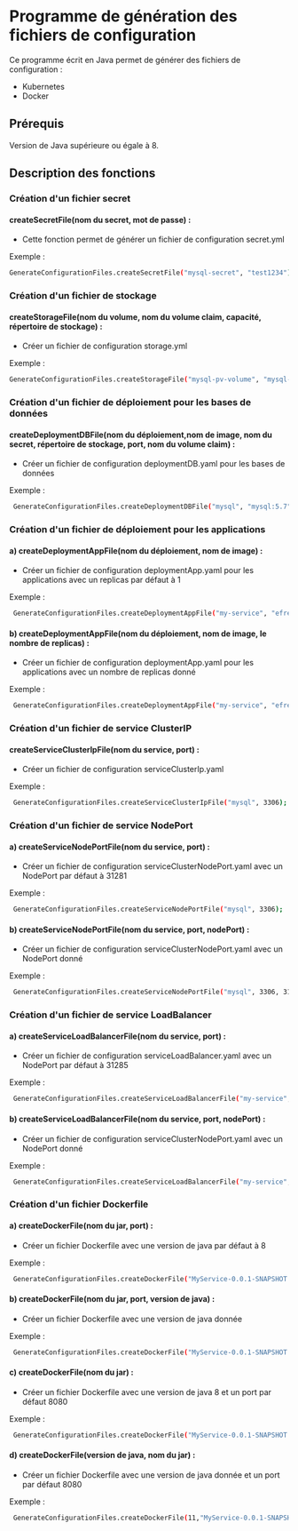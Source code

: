 # Programme de génération des fichiers de configuration

Ce programme écrit en Java permet de générer des fichiers de configuration :
- Kubernetes 
- Docker

## Prérequis
Version de Java supérieure ou égale à 8.

## Description des fonctions 

### Création d'un fichier secret
 #### createSecretFile(nom du secret, mot de passe) : 
- Cette fonction permet de générer un fichier de configuration secret.yml
 
 Exemple : 
 
 ```bash
 GenerateConfigurationFiles.createSecretFile("mysql-secret", "test1234");
 ```
    

 
### Création d'un fichier de stockage
 #### createStorageFile(nom du volume, nom du volume claim, capacité, répertoire de stockage) : 
 - Créer un fichier de configuration storage.yml

  Exemple :
 ```bash
 GenerateConfigurationFiles.createStorageFile("mysql-pv-volume", "mysql-pv-claim", "20Gi", "/mnt/data");
 ```


### Création d'un fichier de déploiement pour les bases de données
 #### createDeploymentDBFile(nom du déploiement,nom de image, nom du secret, répertoire de stockage, port, nom du volume claim) : 
 - Créer un fichier de configuration deploymentDB.yaml pour les bases de données

 Exemple :
```bash
 GenerateConfigurationFiles.createDeploymentDBFile("mysql", "mysql:5.7", "mysql-secret", "/var/lib/mysql", 3306, "mysql-pv-claim");
 ```

  
### Création d'un fichier de déploiement pour les applications
 #### a) createDeploymentAppFile(nom du déploiement, nom de image) : 
 - Créer un fichier de configuration deploymentApp.yaml pour les applications avec un replicas par défaut à 1
     
 Exemple :
 
```bash
 GenerateConfigurationFiles.createDeploymentAppFile("my-service", "efrei/my-service:latest");
 ```    
 
#### b) createDeploymentAppFile(nom du déploiement, nom de image, le nombre de replicas) : 
 - Créer un fichier de configuration deploymentApp.yaml pour les applications avec un nombre de replicas donné

 Exemple :
```bash
 GenerateConfigurationFiles.createDeploymentAppFile("my-service", "efrei/my-service:latest", 2);	
```    
### Création d'un fichier de service ClusterIP 
 #### createServiceClusterIpFile(nom du service, port) : 
 - Créer un fichier de configuration serviceClusterIp.yaml 

 Exemple :
```bash
 GenerateConfigurationFiles.createServiceClusterIpFile("mysql", 3306);
```    
      
### Création d'un fichier de service NodePort
 #### a) createServiceNodePortFile(nom du service, port) : 
 - Créer un fichier de configuration serviceClusterNodePort.yaml avec un NodePort par défaut à 31281

 Exemple :
```bash
 GenerateConfigurationFiles.createServiceNodePortFile("mysql", 3306);
```         
 #### b) createServiceNodePortFile(nom du service, port, nodePort) : 
 - Créer un fichier de configuration serviceClusterNodePort.yaml avec un NodePort donné

 Exemple :
```bash
 GenerateConfigurationFiles.createServiceNodePortFile("mysql", 3306, 31283);
```    

### Création d'un fichier de service LoadBalancer
 #### a) createServiceLoadBalancerFile(nom du service, port) : 
 - Créer un fichier de configuration serviceLoadBalancer.yaml avec un NodePort par défaut à 31285

 Exemple :
```bash
 GenerateConfigurationFiles.createServiceLoadBalancerFile("my-service", 8080);
```         

 #### b) createServiceLoadBalancerFile(nom du service, port, nodePort) : 
 - Créer un fichier de configuration serviceClusterNodePort.yaml avec un NodePort donné

 Exemple :
```bash
 GenerateConfigurationFiles.createServiceLoadBalancerFile("my-service", 8080,31289);
```                 

### Création d'un fichier Dockerfile
 #### a) createDockerFile(nom du jar, port) : 
 - Créer un fichier Dockerfile avec une version de java par défaut à 8 

 Exemple :
```bash
 GenerateConfigurationFiles.createDockerFile("MyService-0.0.1-SNAPSHOT.jar", 8080);
```     
      
 #### b) createDockerFile(nom du jar, port, version de java) : 
 - Créer un fichier Dockerfile avec une version de java donnée

 Exemple :
```bash
 GenerateConfigurationFiles.createDockerFile("MyService-0.0.1-SNAPSHOT.jar", 8080, 11);
```     

 #### c) createDockerFile(nom du jar) : 
 - Créer un fichier Dockerfile avec une version de java 8 et un port par défaut 8080

 Exemple :
```bash
 GenerateConfigurationFiles.createDockerFile("MyService-0.0.1-SNAPSHOT.jar");
```     

 #### d) createDockerFile(version de java, nom du jar) : 
 - Créer un fichier Dockerfile avec une version de java donnée et un port par défaut 8080

 Exemple :
```bash
 GenerateConfigurationFiles.createDockerFile(11,"MyService-0.0.1-SNAPSHOT.jar");
```     
            
